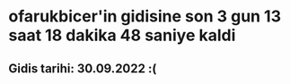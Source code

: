# ofarukbicer'in gidisine son 3 gun 13 saat 18 dakika 48 saniye kaldi

## Gidis tarihi: 30.09.2022 :(